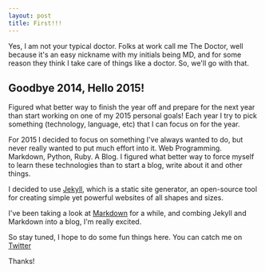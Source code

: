 ```yaml
---
layout: post
title: First!!!
---
```


Yes, I am not your typical doctor.  Folks at work call me The Doctor, well because it's an easy nickname with my initials being MD, and for some reason they think I take care of things like a doctor.  So, we'll go with that.

## Goodbye 2014, Hello 2015!
Figured what better way to finish the year off and prepare for the next year than start working on one of my 2015 personal goals!  Each year I try to pick something (technology, language, etc) that I can focus on for the year.  

For 2015 I decided to focus on something I've always wanted to do, but never really wanted to put much effort into it.  Web Programming.  Markdown, Python, Ruby. A Blog.  I figured what better way to force myself to learn these technologies than to start a blog, write about it and other things.  

I decided to use [Jekyll](http://jekyllrb.com), which is a static site generator, an open-source tool for creating simple yet powerful websites of all shapes and sizes.

I've been taking a look at [Markdown](http://daringfireball.net/projects/markdown/) for a while, and combing Jekyll and Markdown into a  blog, I'm really excited.

So stay tuned, I hope to do some fun things here.  You can catch me on [Twitter](https://twitter.com/mikedent13)

Thanks!
